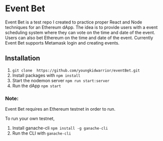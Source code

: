 # Event Bet

Event Bet is a test repo I created to practice proper React and Node techniques for an Ethereum dApp. The idea is to provide users with a event scheduling system where they can vote on the time and date of the event. Users can also bet Ethereum on the time and date of the event. Currently Event Bet supports Metamask login and creating events.

## Installation

1. ```git clone  https://github.com/youngkidwarrior/eventBet.git```
2. Install packages with 
  ```npm install``` 
3. Start the nodemon server 
  ```npm run start:server``` 
4. Run the dApp 
  ```npm start``` 

### Note:
Event Bet requires an Ethereum testnet in order to run.

To run your own testnet,

1. Install ganache-cli 
  ```npm install -g ganache-cli```
2. Run the CLI with 
  ```ganache-cli```
